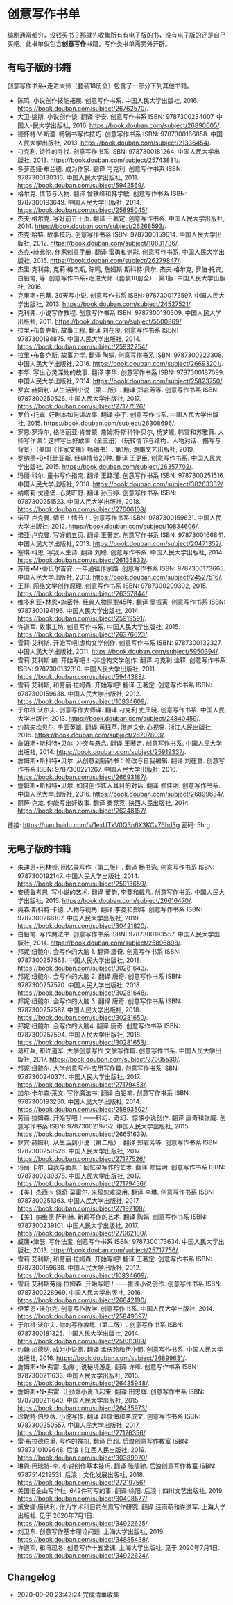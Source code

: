 # 创意写作书单

编剧通常都穷，没钱买书？那就先收集所有有电子版的书，没有电子版的还是自己买吧。此书单仅包含**创意写作**书籍，写作类书单需另外开辟。

## 有电子版的书籍

创意写作书系•走进大师（套装18册全）包含了一部分下列其他书籍。

- 陈鸣. 小说创作技能拓展. 创意写作书系. 中国人民大学出版社, 2016. https://book.douban.com/subject/26762570/.
- 大卫·姚斯. 小说创作谈. 翻译 李安.  创意写作书系 ISBN: 9787300234007. 中国人-民大学出版社, 2016. https://book.douban.com/subject/26890605/.
- 德怀特·V·斯温. 畅销书写作技巧.  创意写作书系 ISBN: 9787300166858. 中国人民大学出版社, 2013. https://book.douban.com/subject/21336454/.
- 刁克利. 诗性的寻找.  创意写作书系 ISBN: 9787300181264. 中国人民大学出版社, 2013. https://book.douban.com/subject/25743881/.
- 多萝西娅·布兰德. 成为作家. 翻译 刁克利.  创意写作书系 ISBN: 9787300130316. 中国人民大学出版社, 2011. https://book.douban.com/subject/5942569/.
- 格尔克. 情节与人物. 翻译 曾轶峰和韩学敏.  创意写作书系 ISBN: 9787300193649. 中国人民大学出版社, 2014. https://book.douban.com/subject/25895045/.
- 杰夫·格尔克. 写好前五十页. 翻译 王著定. 创意写作书系. 中国人民大学出版社, 2014. https://book.douban.com/subject/26268593/.
- 杰克·哈特. 故事技巧.  创意写作书系 ISBN: 9787300159614. 中国人民大学出版社, 2012. https://book.douban.com/subject/10831736/.
- 杰克•赫弗伦. 作家创意手册. 翻译 雷勇和谢彩. 创意写作书系. 中国人民大学出版社, 2015. https://book.douban.com/subject/26279847/.
- 杰里·克利弗, 克莉·梅杰斯, 陈鸣, 詹姆斯·斯科特·贝尔, 杰夫·格尔克, 罗伯·托宾, 白铅笔, 等. 创意写作书系•走进大师（套装18册全）. 第1版. 中国人民大学出版社, 2016.
- 克里斯•巴蒂. 30天写小说.  创意写作书系 ISBN: 9787300173597. 中国人民大学出版社, 2013. https://book.douban.com/subject/24527521/.
- 克利弗. 小说写作教程.  创意写作书系 ISBN: 9787300130309. 中国人民大学出版社, 2011. https://book.douban.com/subject/5500869/.
- 拉里•布鲁克斯. 故事工程. 翻译 刘在良.  创意写作书系 ISBN: 9787300194875. 中国人民大学出版社, 2014. https://book.douban.com/subject/25932254/.
- 拉里•布鲁克斯. 故事力学. 翻译 陶娟.  创意写作书系 ISBN: 9787300223308. 中国人民大学出版社, 2016. https://book.douban.com/subject/26693201/.
- 李华. 写出心灵深处的故事. 翻译 李华.  创意写作书系 ISBN: 9787300187099. 中国人民大学出版社, 2014. https://book.douban.com/subject/25823750/.
- 罗宾·赫姆利. 从生活到小说（第二版）. 翻译 郑岩芳等.  创意写作书系 ISBN: 9787300250526. 中国人民大学出版社, 2017. https://book.douban.com/subject/27177526/.
- 罗伯•托宾. 好剧本如何讲故事. 翻译 李子. 创意写作书系. 中国人民大学出版社, 2015. https://book.douban.com/subject/26308696/.
- 罗恩·罗泽尔, 格洛丽亚·肯普顿, 詹姆斯·斯科特·贝尔, 杨梦媛, 韩雪和苏雅薇. 大师写作课：这样写出好故事（全三册）（玩转情节与结构、人物对话、描写与背景）（美国《作家文摘》畅销书）. 第1版. 湖南文艺出版社, 2019.
- 罗纳德•B•托比亚斯. 经典情节20种. 翻译 王更臣. 创意写作书系. 中国人民大学出版社, 2015. https://book.douban.com/subject/26357702/.
- 玛丽·科尔. 童书写作指南. 翻译 王路瑾.  创意写作书系 ISBN: 9787300251516. 中国人民大学出版社, 2018. https://book.douban.com/subject/30263332/.
- 纳塔莉·戈德堡. 心灵旷野. 翻译 孙玉婷.  创意写作书系 ISBN: 9787300251523. 中国人民大学出版社, 2018. https://book.douban.com/subject/27606108/.
- 诺亚·卢克曼. 情节！情节！.  创意写作书系 ISBN: 9787300159621. 中国人民大学出版社, 2012. https://book.douban.com/subject/10834606/.
- 诺亚·卢克曼. 写好前五页. 翻译 王著定.  创意写作书系 ISBN: 9787300166841. 中国人民大学出版社, 2013. https://book.douban.com/subject/20471352/.
- 塞琪·科恩. 写我人生诗. 翻译 刘聪. 创意写作书系. 中国人民大学出版社, 2014. https://book.douban.com/subject/26135832/.
- 苏珊•M•蒂贝尔吉安. 一年通往作家路.  创意写作书系 ISBN: 9787300173665. 中国人民大学出版社, 2013. https://book.douban.com/subject/24527516/.
- 王祥. 网络文学创作原理.  创意写作书系 ISBN: 9787300209302, 2015. https://book.douban.com/subject/26357844/.
- 维多利亚•林恩•施密特. 经典人物原型45种. 翻译 吴振寅.  创意写作书系 ISBN: 9787300194196. 中国人民大学出版社, 2014. https://book.douban.com/subject/25919591/.
- 许道军. 故事工坊. 创意写作书系. 中国人民大学出版社, 2015. https://book.douban.com/subject/26376623/.
- 雪莉·艾利斯. 开始写吧!虚构文学创作.  创意写作书系 ISBN: 9787300132327. 中国人民大学出版社, 2011. https://book.douban.com/subject/5950394/.
- 雪莉·艾利斯 编. 开始写吧！-非虚构文学创作. 翻译 刁克利 注释.  创意写作书系 ISBN: 9787300132310. 中国人民大学出版社, 2011. https://book.douban.com/subject/5944388/.
- 雪莉·艾利斯, 和劳丽·拉姆森. 开始写吧! 翻译 王著定.  创意写作书系 ISBN: 9787300159638. 中国人民大学出版社, 2012. https://book.douban.com/subject/10834609/.
- 于尔根·沃尔夫. 创意写作大师课. 翻译 刁克利 史凤晓. 创意写作书系. 中国人民大学出版社, 2013. https://book.douban.com/subject/24840459/.
- 约瑟夫坎贝尔. 千面英雄. 翻译 黄珏苹. 湛庐文化·心视界. 浙江人民出版社, 2016. https://book.douban.com/subject/26707803/.
- 詹姆斯•斯科特•贝尔. 冲突与悬念. 翻译 王著定. 创意写作书系. 中国人民大学出版社, 2014. https://book.douban.com/subject/25919337/.
- 詹姆斯•斯科特•贝尔. 从创意到畅销书：修改与自我编辑. 翻译 刘在良.  创意写作书系 ISBN: 9787300221267. 中国人民大学出版社, 2016. https://book.douban.com/subject/26693187/.
- 詹姆斯•斯科特•贝尔. 如何创作炫人耳目的对话. 翻译 修佳明. 创意写作书系. 中国人民大学出版社, 2016. https://book.douban.com/subject/26899634/.
- 丽萨·克龙. 你能写出好故事. 翻译 秦竞竞. 陕西人民出版社, 2014. https://book.douban.com/subject/26248157/.


链接: https://pan.baidu.com/s/1exUTkV0Q3n6X3KCv76hd3g  密码: 5hrg

## 无电子版的书籍

- 朱迪思•巴林顿. 回忆录写作（第二版）. 翻译 杨书泳.  创意写作书系 ISBN: 9787300192147. 中国人民大学出版社, 2014. https://book.douban.com/subject/25913650/.
- 安德鲁考恩. 写小说的艺术. 翻译 董韵, 李菱和戴凡. 创意写作书系. 中国人民大学出版社, 2015. https://book.douban.com/subject/26616470/.
- 奥森·斯科特·卡德. 人物与视角. 翻译 李菱和郑炜.  创意写作书系 ISBN: 9787300266107. 中国人民大学出版社, 2019. https://book.douban.com/subject/30421820/.
- 白铅笔. 写作魔法书.  创意写作书系 ISBN: 9787300193557. 中国人民大学出版社, 2014. https://book.douban.com/subject/25896898/.
- 邦妮·纽鲍尔. 会写作的大脑 1. 翻译 唐奇.  创意写作书系 ISBN: 9787300257563. 中国人民大学出版社, 2018. https://book.douban.com/subject/30281643/.
- 邦妮·纽鲍尔. 会写作的大脑 2. 翻译 唐奇.  创意写作书系 ISBN: 9787300257570. 中国人民大学出版社, 2018. https://book.douban.com/subject/30281648/.
- 邦妮·纽鲍尔. 会写作的大脑 3. 翻译 唐奇.  创意写作书系 ISBN: 9787300257587. 中国人民大学出版社, 2018. https://book.douban.com/subject/30281650/.
- 邦妮·纽鲍尔. 会写作的大脑4. 翻译 唐奇.  创意写作书系 ISBN: 9787300257594. 中国人民大学出版社, 2018. https://book.douban.com/subject/30281653/.
- 葛红兵, 和许道军. 大学创意写作·文学写作篇. 创意写作书系. 中国人民大学出版社, 2017. https://book.douban.com/subject/27005530/.
- 邦妮·纽鲍尔. 大学创意写作·应用写作篇.  创意写作书系 ISBN: 9787300240374. 中国人民大学出版社, 2017. https://book.douban.com/subject/27179453/.
- 加尔·卡尔森·莱文. 写作魔法书. 翻译 白铅笔.  创意写作书系 ISBN: 9787300193250. 中国人民大学出版社, 2014. https://book.douban.com/subject/25893502/.
- 劳丽·拉姆森. 开始写吧！——科幻、奇幻、惊悚小说创作. 翻译 唐奇和张威.  创意写作书系 ISBN: 9787300219752. 中国人民大学出版社, 2015. https://book.douban.com/subject/26651639/.
- 罗宾·赫姆利. 从生活到小说（第二版）. 翻译 郑岩芳等.  创意写作书系 ISBN: 9787300250526. 中国人民大学出版社, 2017. https://book.douban.com/subject/27177526/.
- 玛丽·卡尔. 自我与面具：回忆录写作的艺术. 翻译 修佳明.  创意写作书系 ISBN: 9787300239378. 中国人民大学出版社, 2017. https://book.douban.com/subject/27179456/.
- 【美】杰西卡·佩奇·莫雷尔. 来稿恕难录用. 翻译 李琳.  创意写作书系 ISBN: 9787300251363. 中国人民大学出版社, 2017. https://book.douban.com/subject/27192108/.
- 【美】纳维德·萨利赫. 新闻写作的艺术. 翻译 陶娟.  创意写作书系 ISBN: 9787300239101. 中国人民大学出版社, 2017. https://book.douban.com/subject/27062180/.
- 威廉•津瑟. 写作法宝.  创意写作书系 ISBN: 9787300173634. 中国人民大学出版社, 2013. https://book.douban.com/subject/25717756/.
- 雪莉·艾利斯, 和劳丽·拉姆森. 开始写吧! 翻译 王著定.  创意写作书系 ISBN: 9787300159638. 中国人民大学出版社, 2012. https://book.douban.com/subject/10834609/.
- 雪莉·艾利斯劳丽·拉姆森. 开始写吧！——推理小说创作.  创意写作书系 ISBN: 9787300228969. 中国人民大学出版社, 2016. https://book.douban.com/subject/26842190/.
- 伊莱恩•沃尔克. 创意写作教学. 创意写作书系. 中国人民大学出版社, 2014. https://book.douban.com/subject/25849697/.
- 于尔根·沃尔夫. 你的写作教练（第二版）.  创意写作书系 ISBN: 9787300181325. 中国人民大学出版社, 2014. https://book.douban.com/subject/25831389/.
- 约翰·加德纳. 成为小说家. 翻译 孟庆玲和伊小丽. 创意写作书系. 中国人民大学出版社, 2016. https://book.douban.com/subject/26899631/.
- 詹姆斯•N•弗雷. 劲爆小说秘境游走. 翻译 许峰.  创意写作书系 ISBN: 9787300211633. 中国人民大学出版社, 2015. https://book.douban.com/subject/26435948/.
- 詹姆斯•N•弗雷. 让劲爆小说飞起来. 翻译 田忠辉.  创意写作书系 ISBN: 9787300211640. 中国人民大学出版社, 2015. https://book.douban.com/subject/26435973/.
- 珍妮特·伯罗薇. 小说写作. 翻译 赵俊海和李成文.  创意写作书系 ISBN: 9787300250557. 中国人民大学出版社, 2017. https://book.douban.com/subject/27176356/.
- 雷·布拉德伯里. 写作的禅机. 翻译 巨超.  后浪创意写作教室 ISBN: 9787210109648. 后浪丨江西人民出版社, 2019. https://book.douban.com/subject/30389970/.
- 琳恩·巴瑞特-李. 小说创作基本技巧. 翻译 张啸驰.  后浪创意写作教室 ISBN: 9787514219531. 后浪丨文化发展出版社, 2018. https://book.douban.com/subject/27219756/.
- 美国旧金山写作社. 642件可写的事. 翻译 徐阳. 后浪丨四川文艺出版社, 2019. https://book.douban.com/subject/30408577/.
- 黛安娜·唐纳利. 作为学术科目的创意写作研究. 翻译 汪雨萌和许道军. 上海大学出版社. 见于 2020年7月1日. https://book.douban.com/subject/34922625/.
- 刘卫东. 创意写作基本理论问题. 上海大学出版社, 2019. https://book.douban.com/subject/34885438/.
- 许道军, 和冯现冬. 创意写作十五堂课. 上海大学出版社. 见于 2020年7月1日. https://book.douban.com/subject/34922624/.

## Changelog
- 2020-09-20 23:42:24 完成清单收集
